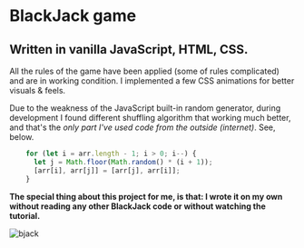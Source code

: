 
# BlackJack game
## Written in vanilla JavaScript, HTML, CSS. 
All the rules of the game have been applied (some of rules complicated) and are in working condition.
I implemented a few CSS animations for better visuals & feels.

Due to the weakness of the JavaScript built-in random generator, during development I found different shuffling algorithm that working much better, and that's the *only part I've used code from the outside (internet)*. See, below.


```javascript
    for (let i = arr.length - 1; i > 0; i--) {
      let j = Math.floor(Math.random() * (i + 1));
      [arr[i], arr[j]] = [arr[j], arr[i]];
    }
```

**The special thing about this project for me, is that: I wrote it on my own without reading any other BlackJack code or without watching the tutorial.**

![bjack](https://user-images.githubusercontent.com/6636688/180058872-33f37d62-3921-4041-8a0d-b9f02a229afa.png)
